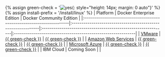 {% assign green-check = '![yes](/install/images/green-check.svg){: style="height: 14px; margin: 0 auto"}' %}
{% assign install-prefix = '/install/linux' %}
| Platform                                                              | Docker Enterprise Edition                                             | Docker Community Edition                                                    |
|:----------------------------------------------------------------------|:-------------------------------------------------------------|:--------------------------------------------------------------|:-------------------------------------------------------------|
| [VMware](https://success.docker.com/article/certified-infrastructures-vmware-vsphere)                                 | [{{ green-check }}](https://success.docker.com/article/certified-infrastructures-vmware-vsphere) | [{{ green-check }}](#server) |
| [Amazon Web Services](https://success.docker.com/article/certified-infrastructures-aws)                               | [{{ green-check }}](https://success.docker.com/article/certified-infrastructures-aws) | [{{ green-check }}](/docker-for-aws) |
| [Microsoft Azure](https://success.docker.com/article/certified-infrastructures-azure)                                 | [{{ green-check }}](https://success.docker.com/article/certified-infrastructures-azure) | [{{ green-check }}](/docker-for-azure) |
| IBM Cloud                            |  Coming Soon                                                            |                  | 
